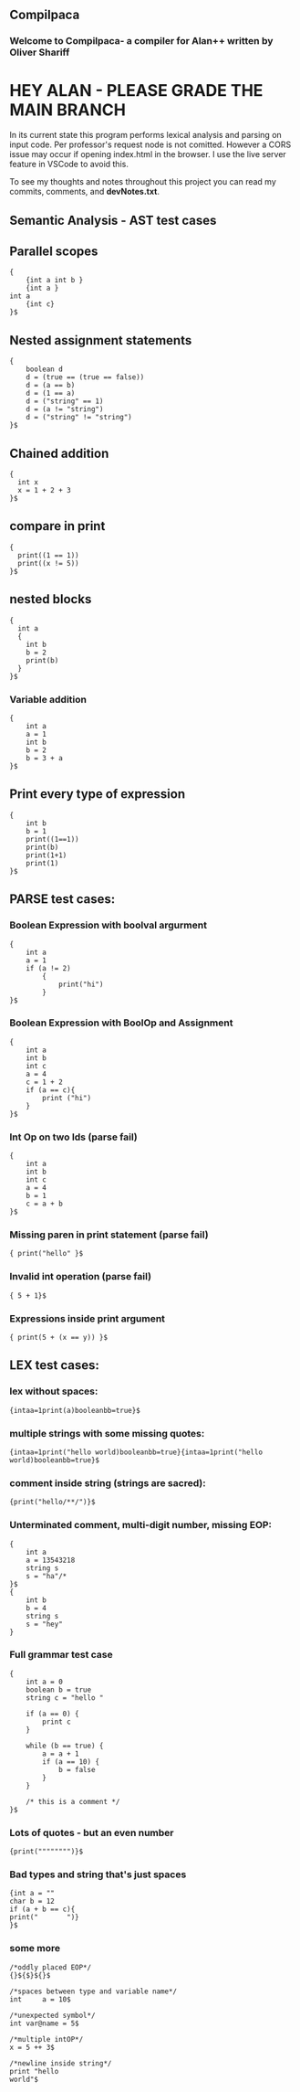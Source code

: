 
## Compilpaca

### Welcome to Compilpaca- a compiler for Alan++ written by Oliver Shariff

# HEY ALAN - PLEASE GRADE THE MAIN BRANCH


In its current state this program performs lexical analysis and parsing on input code. Per professor's request node is not comitted. However a CORS issue may occur if opening index.html in the browser. I use the live server feature in VSCode to avoid this.

To see my thoughts and notes throughout this project you can read my commits, comments, and **devNotes.txt**.

## Semantic Analysis - AST test cases

## Parallel scopes
    {
        {int a int b }
        {int a }
    int a
        {int c}
    }$


## Nested assignment statements
    {
        boolean d
        d = (true == (true == false))
        d = (a == b)
        d = (1 == a)
        d = ("string" == 1)
        d = (a != "string")
        d = ("string" != "string")
    }$

## Chained addition

    {
      int x
      x = 1 + 2 + 3
    }$

## compare in print

    {
      print((1 == 1))
      print((x != 5))
    }$

## nested blocks

    {
      int a
      {
        int b
        b = 2
        print(b)
      }
    }$

### Variable addition

    {
        int a
        a = 1
        int b
        b = 2
        b = 3 + a
    }$

## Print every type of expression

    {
        int b
        b = 1
        print((1==1))
        print(b)
        print(1+1)
        print(1)
    }$


## PARSE test cases:

### Boolean Expression with boolval argurment

    {
        int a
        a = 1
        if (a != 2)
            {
                print("hi")
            }
    }$

### Boolean Expression with BoolOp and Assignment

    {
        int a
        int b
        int c
        a = 4
        c = 1 + 2
        if (a == c){
            print ("hi")
        }
    }$

### Int Op on two Ids (parse fail)
    {
        int a
        int b
        int c
        a = 4
        b = 1
        c = a + b
    }$

### Missing paren in print statement (parse fail)

    { print("hello" }$

### Invalid int operation (parse fail)

    { 5 + 1}$

### Expressions inside print argument

    { print(5 + (x == y)) }$


## LEX test cases:

### lex without spaces:

    {intaa=1print(a)booleanbb=true}$

### multiple strings with some missing quotes:

    {intaa=1print("hello world)booleanbb=true}{intaa=1print("hello world)booleanbb=true}$

### comment inside string (strings are sacred):

    {print("hello/**/")}$

### Unterminated comment, multi-digit number, missing EOP:

    {
        int a
        a = 13543218
        string s
        s = "ha"/*
    }$
    {
        int b
        b = 4
        string s
        s = "hey"
    }

### Full grammar test case

    {  
        int a = 0  
        boolean b = true  
        string c = "hello "  
        
        if (a == 0) {  
            print c 
        }  
        
        while (b == true) {  
            a = a + 1  
            if (a == 10) {  
                b = false  
            }  
        }  
        
        /* this is a comment */  
    }$  

### Lots of quotes - but an even number

    {print("""""""")}$

### Bad types and string that's just spaces

    {int a = ""
    char b = 12
    if (a + b == c){
    print("       ")}
    }$

### some more
    /*oddly placed EOP*/
    {}${$}${}$

    /*spaces between type and variable name*/
    int     a = 10$

    /*unexpected symbol*/
    int var@name = 5$

    /*multiple intOP*/
    x = 5 ++ 3$

    /*newline inside string*/
    print "hello
    world"$



